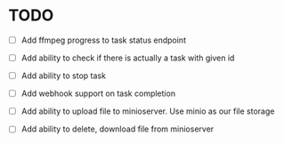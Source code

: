 # TODO
- [ ] Add ffmpeg progress to task status endpoint
- [ ] Add ability to check if there is actually a task with given id
- [ ] Add ability to stop task
- [ ] Add webhook support on task completion

- [ ] Add ability to upload file to minioserver. Use minio as our file storage
- [ ] Add ability to delete, download file from minioserver